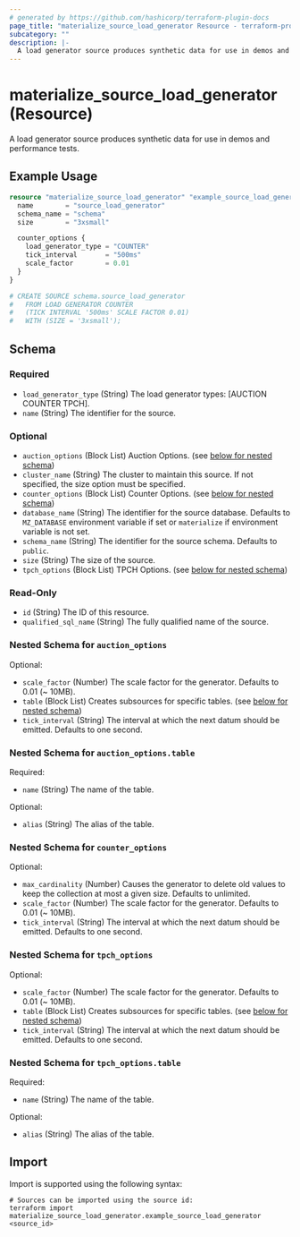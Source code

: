 ```yaml
---
# generated by https://github.com/hashicorp/terraform-plugin-docs
page_title: "materialize_source_load_generator Resource - terraform-provider-materialize"
subcategory: ""
description: |-
  A load generator source produces synthetic data for use in demos and performance tests.
---
```


# materialize_source_load_generator (Resource)

A load generator source produces synthetic data for use in demos and performance tests.

## Example Usage

```terraform
resource "materialize_source_load_generator" "example_source_load_generator" {
  name        = "source_load_generator"
  schema_name = "schema"
  size        = "3xsmall"

  counter_options {
    load_generator_type = "COUNTER"
    tick_interval       = "500ms"
    scale_factor        = 0.01
  }
}

# CREATE SOURCE schema.source_load_generator
#   FROM LOAD GENERATOR COUNTER
#   (TICK INTERVAL '500ms' SCALE FACTOR 0.01)
#   WITH (SIZE = '3xsmall');
```

<!-- schema generated by tfplugindocs -->
## Schema

### Required

- `load_generator_type` (String) The load generator types: [AUCTION COUNTER TPCH].
- `name` (String) The identifier for the source.

### Optional

- `auction_options` (Block List) Auction Options. (see [below for nested schema](#nestedblock--auction_options))
- `cluster_name` (String) The cluster to maintain this source. If not specified, the size option must be specified.
- `counter_options` (Block List) Counter Options. (see [below for nested schema](#nestedblock--counter_options))
- `database_name` (String) The identifier for the source database. Defaults to `MZ_DATABASE` environment variable if set or `materialize` if environment variable is not set.
- `schema_name` (String) The identifier for the source schema. Defaults to `public`.
- `size` (String) The size of the source.
- `tpch_options` (Block List) TPCH Options. (see [below for nested schema](#nestedblock--tpch_options))

### Read-Only

- `id` (String) The ID of this resource.
- `qualified_sql_name` (String) The fully qualified name of the source.

<a id="nestedblock--auction_options"></a>
### Nested Schema for `auction_options`

Optional:

- `scale_factor` (Number) The scale factor for the generator. Defaults to 0.01 (~ 10MB).
- `table` (Block List) Creates subsources for specific tables. (see [below for nested schema](#nestedblock--auction_options--table))
- `tick_interval` (String) The interval at which the next datum should be emitted. Defaults to one second.

<a id="nestedblock--auction_options--table"></a>
### Nested Schema for `auction_options.table`

Required:

- `name` (String) The name of the table.

Optional:

- `alias` (String) The alias of the table.



<a id="nestedblock--counter_options"></a>
### Nested Schema for `counter_options`

Optional:

- `max_cardinality` (Number) Causes the generator to delete old values to keep the collection at most a given size. Defaults to unlimited.
- `scale_factor` (Number) The scale factor for the generator. Defaults to 0.01 (~ 10MB).
- `tick_interval` (String) The interval at which the next datum should be emitted. Defaults to one second.


<a id="nestedblock--tpch_options"></a>
### Nested Schema for `tpch_options`

Optional:

- `scale_factor` (Number) The scale factor for the generator. Defaults to 0.01 (~ 10MB).
- `table` (Block List) Creates subsources for specific tables. (see [below for nested schema](#nestedblock--tpch_options--table))
- `tick_interval` (String) The interval at which the next datum should be emitted. Defaults to one second.

<a id="nestedblock--tpch_options--table"></a>
### Nested Schema for `tpch_options.table`

Required:

- `name` (String) The name of the table.

Optional:

- `alias` (String) The alias of the table.

## Import

Import is supported using the following syntax:

```shell
# Sources can be imported using the source id:
terraform import materialize_source_load_generator.example_source_load_generator <source_id>
```
